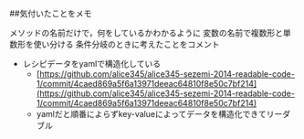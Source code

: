 ##気付いたことをメモ

メソッドの名前だけで，何をしているかわかるように
変数の名前で複数形と単数形を使い分ける
条件分岐のときに考えたことをコメント

* レシピデータをyamlで構造化している
  * [https://github.com/alice345/alice345-sezemi-2014-readable-code-1/commit/4caed869a5f6a13971deeac64810f8e50c7bf214](https://github.com/alice345/alice345-sezemi-2014-readable-code-1/commit/4caed869a5f6a13971deeac64810f8e50c7bf214)
  * yamlだと順番によらずkey-valueによってデータを構造化できてリーダブル
